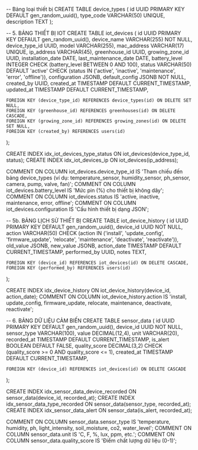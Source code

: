 -- Bảng loại thiết bị
CREATE TABLE device_types (
    id UUID PRIMARY KEY DEFAULT gen_random_uuid(),
    type_code VARCHAR(50) UNIQUE,
    description TEXT
);

-- 5. BẢNG THIẾT BỊ IOT
CREATE TABLE iot_devices (
    id UUID PRIMARY KEY DEFAULT gen_random_uuid(),
    device_name VARCHAR(255) NOT NULL,
    device_type_id UUID,
    model VARCHAR(255),
    mac_address VARCHAR(17) UNIQUE,
    ip_address VARCHAR(45),
    greenhouse_id UUID,
    growing_zone_id UUID,
    installation_date DATE,
    last_maintenance_date DATE,
    battery_level INTEGER CHECK (battery_level BETWEEN 0 AND 100),
    status VARCHAR(50) DEFAULT 'active' CHECK (status IN ('active', 'inactive', 'maintenance', 'error', 'offline')),
    configuration JSONB,
    default_config JSONB NOT NULL,
    created_by UUID,
    created_at TIMESTAMP DEFAULT CURRENT_TIMESTAMP,
    updated_at TIMESTAMP DEFAULT CURRENT_TIMESTAMP,

    FOREIGN KEY (device_type_id) REFERENCES device_types(id) ON DELETE SET NULL,
    FOREIGN KEY (greenhouse_id) REFERENCES greenhouses(id) ON DELETE CASCADE,
    FOREIGN KEY (growing_zone_id) REFERENCES growing_zones(id) ON DELETE SET NULL,
    FOREIGN KEY (created_by) REFERENCES users(id)
);

CREATE INDEX idx_iot_devices_type_status ON iot_devices(device_type_id, status);
CREATE INDEX idx_iot_devices_ip ON iot_devices(ip_address);

COMMENT ON COLUMN iot_devices.device_type_id IS 'Tham chiếu đến bảng device_types (ví dụ: temperature_sensor, humidity_sensor, ph_sensor, camera, pump, valve, fan)';
COMMENT ON COLUMN iot_devices.battery_level IS 'Mức pin (%) cho thiết bị không dây';
COMMENT ON COLUMN iot_devices.status IS 'active, inactive, maintenance, error, offline';
COMMENT ON COLUMN iot_devices.configuration IS 'Cấu hình thiết bị dạng JSON';


-- 5b. BẢNG LỊCH SỬ THIẾT BỊ
CREATE TABLE iot_device_history (
    id UUID PRIMARY KEY DEFAULT gen_random_uuid(),
    device_id UUID NOT NULL,
    action VARCHAR(50) CHECK (action IN ('install', 'update_config', 'firmware_update', 'relocate', 'maintenance', 'deactivate', 'reactivate')),
    old_value JSONB,
    new_value JSONB,
    action_date TIMESTAMP DEFAULT CURRENT_TIMESTAMP,
    performed_by UUID,
    notes TEXT,

    FOREIGN KEY (device_id) REFERENCES iot_devices(id) ON DELETE CASCADE,
    FOREIGN KEY (performed_by) REFERENCES users(id)
);

CREATE INDEX idx_device_history ON iot_device_history(device_id, action_date);
COMMENT ON COLUMN iot_device_history.action IS 'install, update_config, firmware_update, relocate, maintenance, deactivate, reactivate';


-- 6. BẢNG DỮ LIỆU CẢM BIẾN
CREATE TABLE sensor_data (
    id UUID PRIMARY KEY DEFAULT gen_random_uuid(),
    device_id UUID NOT NULL,
    sensor_type VARCHAR(100),
    value DECIMAL(12,4),
    unit VARCHAR(20),
    recorded_at TIMESTAMP DEFAULT CURRENT_TIMESTAMP,
    is_alert BOOLEAN DEFAULT FALSE,
    quality_score DECIMAL(3,2) CHECK (quality_score >= 0 AND quality_score <= 1),
    created_at TIMESTAMP DEFAULT CURRENT_TIMESTAMP,

    FOREIGN KEY (device_id) REFERENCES iot_devices(id) ON DELETE CASCADE
);

CREATE INDEX idx_sensor_data_device_recorded ON sensor_data(device_id, recorded_at);
CREATE INDEX idx_sensor_data_type_recorded ON sensor_data(sensor_type, recorded_at);
CREATE INDEX idx_sensor_data_alert ON sensor_data(is_alert, recorded_at);

COMMENT ON COLUMN sensor_data.sensor_type IS 'temperature, humidity, ph, light_intensity, soil_moisture, co2, water_level';
COMMENT ON COLUMN sensor_data.unit IS 'C, F, %, lux, ppm, etc.';
COMMENT ON COLUMN sensor_data.quality_score IS 'Điểm chất lượng dữ liệu (0-1)';
